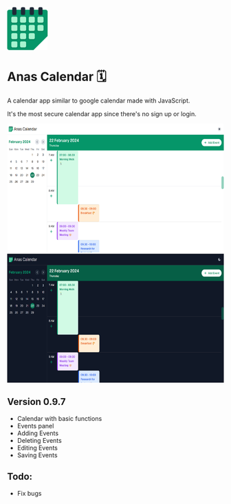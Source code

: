 <img src="./assets/icons/icon.svg" height="100px">

# Anas Calendar 🗓️

A calendar app similar to google calendar made with JavaScript.

It's the most secure calendar app since there's no sign up or login.

<img src="./assets/screenshots/cal_light.png" height="300px">
<img src="./assets/screenshots/cal_dark.png" height="300px">

## Version 0.9.7

+ Calendar with basic functions
+ Events panel
+ Adding Events
+ Deleting Events
+ Editing Events
+ Saving Events

## Todo:

+ Fix bugs